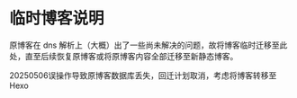 # 临时博客说明

原博客在 dns 解析上（大概）出了一些尚未解决的问题，故将博客临时迁移至此处，直至后续恢复原博客或将原博客内容全部迁移至新静态博客。

20250506误操作导致原博客数据库丢失，回迁计划取消，考虑将博客转移至Hexo
